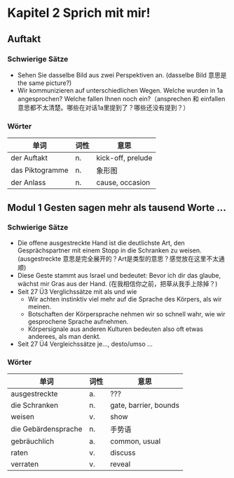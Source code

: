 # Kapitel 2 Sprich mit mir!

## Auftakt

### Schwierige Sätze
* Sehen Sie dasselbe Bild aus zwei Perspektiven an. (dasselbe Bild 意思是 the same picture?)
* Wir kommunizieren auf unterschiedlichen Wegen. Welche wurden in 1a angesprochen? Welche fallen Ihnen noch ein?（ansprechen 和 einfallen 意思都不太清楚。哪些在对话1a里提到了？哪些还没有提到？）

### Wörter
| 单词 | 词性 | 意思 |
| --- | --- | --- |
| der Auftakt | n.| kick-off, prelude |
| das Piktogramme | n.| 象形图 |
| der Anlass | n.| cause, occasion |

## Modul 1 Gesten sagen mehr als tausend Worte ...

### Schwierige Sätze
* Die offene ausgestreckte Hand ist die deutlichste Art, den Gesprächspartner mit einem Stopp in die Schranken zu weisen. (ausgestreckte 意思是完全展开的？Art是类型的意思？感觉放在这里不太通顺)
* Diese Geste stammt aus Israel und bedeutet: Bevor ich dir das glaube, wächst mir Gras aus der Hand. (在我相信你之前，把草从我手上除掉？)
* Seit 27 Ü3 Verglichssätze mit als und wie
    * Wir achten instinktiv viel mehr auf die Sprache des Körpers, als wir meinen.
    * Botschaften der Körpersprache nehmen wir so schnell wahr, wie wir gesprochene Sprache aufnehmen.
    * Körpersignale aus anderen Kulturen bedeuten also oft etwas anderees, als man denkt.
* Seit 27 Ü4 Vergleichssätze je..., desto/umso ...


### Wörter
| 单词 | 词性 | 意思 |
| --- | --- | --- |
| ausgestreckte | a.| ??? |
| die Schranken | n.| gate, barrier, bounds |
| weisen | v.| show |
| die Gebärdensprache | n.| 手势语 |
| gebräuchlich | a.| common, usual |
| raten | v.| discuss |
| verraten | v.| reveal |


